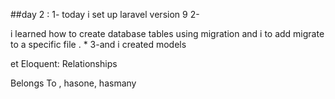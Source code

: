 ##day 2 : 1- today i set up laravel version 9 2-

 i learned how to create database tables using migration and i to add migrate to a specific file .
 *
  3-and i created models

  et Eloquent: Relationships 

   Belongs To , hasone,  hasmany

